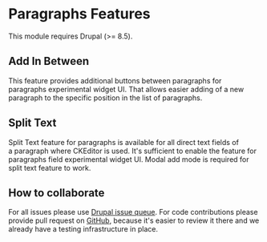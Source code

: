 # Paragraphs Features

This module requires Drupal (>= 8.5).

## Add In Between

This feature provides additional buttons between paragraphs for paragraphs experimental widget UI. That allows easier adding of a new paragraph to the specific position in the list of paragraphs.

## Split Text

Split Text feature for paragraphs is available for all direct text fields of a paragraph where CKEditor is used. It's sufficient to enable the feature for paragraphs field experimental widget UI. Modal add mode is required for split text feature to work.

## How to collaborate

For all issues please use [Drupal issue queue](https://www.drupal.org/project/issues/paragraphs_features).
For code contributions please provide pull request on [GitHub](https://github.com/thunder/paragraphs_features), because it's easier to review it there and we already have a testing infrastructure in place.
